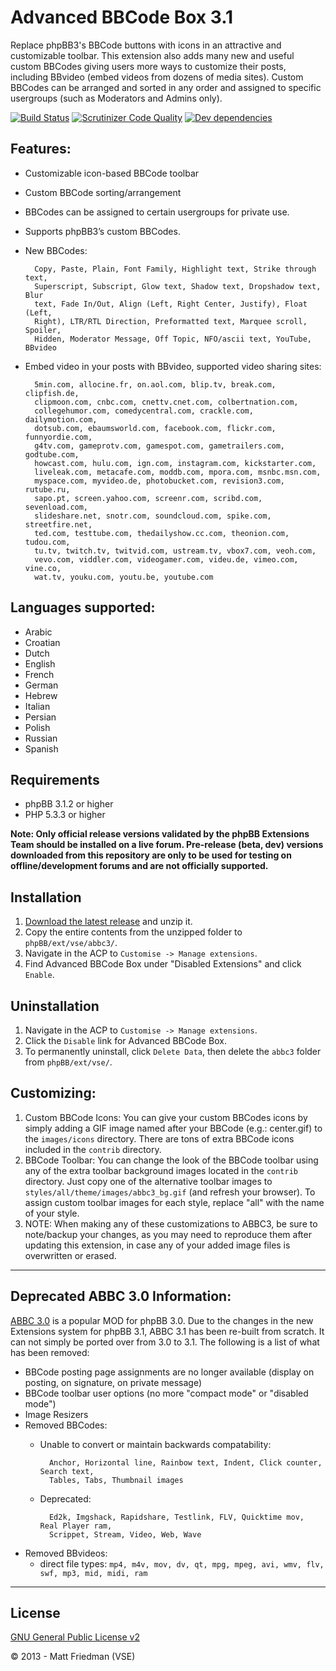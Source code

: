 # Advanced BBCode Box 3.1

Replace phpBB3's BBCode buttons with icons in an attractive and customizable toolbar. This extension also adds many new and useful custom BBCodes giving users more ways to customize their posts, including BBvideo (embed videos from dozens of media sites). Custom BBCodes can be arranged and sorted in any order and assigned to specific usergroups (such as Moderators and Admins only).

[![Build Status](https://img.shields.io/travis/VSEphpbb/abbc3/master.svg?style=flat)](https://travis-ci.org/VSEphpbb/abbc3)
[![Scrutinizer Code Quality](https://img.shields.io/scrutinizer/g/VSEphpbb/abbc3/master.svg?style=flat)](https://scrutinizer-ci.com/g/VSEphpbb/abbc3/?branch=master)
[![Dev dependencies](https://img.shields.io/david/VSEphpbb/abbc3.svg?style=flat)](https://david-dm.org/VSEphpbb/abbc3#info=devDependencies)

## Features:
* Customizable icon-based BBCode toolbar
* Custom BBCode sorting/arrangement
* BBCodes can be assigned to certain usergroups for private use.
* Supports phpBB3’s custom BBCodes.
* New BBCodes:

		Copy, Paste, Plain, Font Family, Highlight text, Strike through text,
		Superscript, Subscript, Glow text, Shadow text, Dropshadow text, Blur
		text, Fade In/Out, Align (Left, Right Center, Justify), Float (Left,
		Right), LTR/RTL Direction, Preformatted text, Marquee scroll, Spoiler,
		Hidden, Moderator Message, Off Topic, NFO/ascii text, YouTube, BBvideo

* Embed video in your posts with BBvideo, supported video sharing sites:

		5min.com, allocine.fr, on.aol.com, blip.tv, break.com, clipfish.de,
		clipmoon.com, cnbc.com, cnettv.cnet.com, colbertnation.com,
		collegehumor.com, comedycentral.com, crackle.com, dailymotion.com,
		dotsub.com, ebaumsworld.com, facebook.com, flickr.com, funnyordie.com,
		g4tv.com, gameprotv.com, gamespot.com, gametrailers.com, godtube.com,
		howcast.com, hulu.com, ign.com, instagram.com, kickstarter.com,
		liveleak.com, metacafe.com, moddb.com, mpora.com, msnbc.msn.com,
		myspace.com, myvideo.de, photobucket.com, revision3.com, rutube.ru,
		sapo.pt, screen.yahoo.com, screenr.com, scribd.com, sevenload.com,
		slideshare.net, snotr.com, soundcloud.com, spike.com, streetfire.net,
		ted.com, testtube.com, thedailyshow.cc.com, theonion.com, tudou.com,
		tu.tv, twitch.tv, twitvid.com, ustream.tv, vbox7.com, veoh.com,
		vevo.com, viddler.com, videogamer.com, videu.de, vimeo.com, vine.co,
		wat.tv, youku.com, youtu.be, youtube.com

## Languages supported:
* Arabic
* Croatian
* Dutch
* English
* French
* German
* Hebrew
* Italian
* Persian
* Polish
* Russian
* Spanish

## Requirements
* phpBB 3.1.2 or higher
* PHP 5.3.3 or higher

**Note: Only official release versions validated by the phpBB Extensions Team should be installed on a live forum. Pre-release (beta, dev) versions downloaded from this repository are only to be used for testing on offline/development forums and are not officially supported.**

## Installation
1. [Download the latest release](https://github.com/VSEphpbb/abbc3/releases) and unzip it.
2. Copy the entire contents from the unzipped folder to `phpBB/ext/vse/abbc3/`.
3. Navigate in the ACP to `Customise -> Manage extensions`.
4. Find Advanced BBCode Box under "Disabled Extensions" and click `Enable`.

## Uninstallation
1. Navigate in the ACP to `Customise -> Manage extensions`.
2. Click the `Disable` link for Advanced BBCode Box.
3. To permanently uninstall, click `Delete Data`, then delete the `abbc3` folder from `phpBB/ext/vse/`.

## Customizing:
1. Custom BBCode Icons: You can give your custom BBCodes icons by simply adding a GIF image named after your BBCode (e.g.: center.gif) to the `images/icons` directory. There are tons of extra BBCode icons included in the `contrib` directory.
2. BBCode Toolbar: You can change the look of the BBCode toolbar using any of the extra toolbar background images located in the `contrib` directory. Just copy one of the alternative toolbar images to `styles/all/theme/images/abbc3_bg.gif` (and refresh your browser). To assign custom toolbar images for each style, replace "all" with the name of your style.
3. NOTE: When making any of these customizations to ABBC3, be sure to note/backup your changes, as you may need to reproduce them after updating this extension, in case any of your added image files is overwritten or erased.

* * *

## Deprecated ABBC 3.0 Information:
[ABBC 3.0](https://github.com/VSEphpbb/Advanced-BBCode-Box-3) is a popular MOD for phpBB 3.0. Due to the changes in the new Extensions system for phpBB 3.1, ABBC 3.1 has been re-built from scratch. It can not simply be ported over from 3.0 to 3.1. The following is a list of what has been removed:

* BBCode posting page assignments are no longer available (display on posting, on signature, on private message)
* BBCode toolbar user options (no more "compact mode" or "disabled mode")
* Image Resizers
* Removed BBCodes:
	- Unable to convert or maintain backwards compatability:

			Anchor, Horizontal line, Rainbow text, Indent, Click counter, Search text,
			Tables, Tabs, Thumbnail images

	- Deprecated:

			Ed2k, Imgshack, Rapidshare, Testlink, FLV, Quicktime mov, Real Player ram,
			Scrippet, Stream, Video, Web, Wave

* Removed BBvideos:
	- direct file types: `mp4, m4v, mov, dv, qt, mpg, mpeg, avi, wmv, flv, swf, mp3, mid, midi, ram`

* * *

## License
[GNU General Public License v2](http://opensource.org/licenses/GPL-2.0)

© 2013 - Matt Friedman (VSE)
